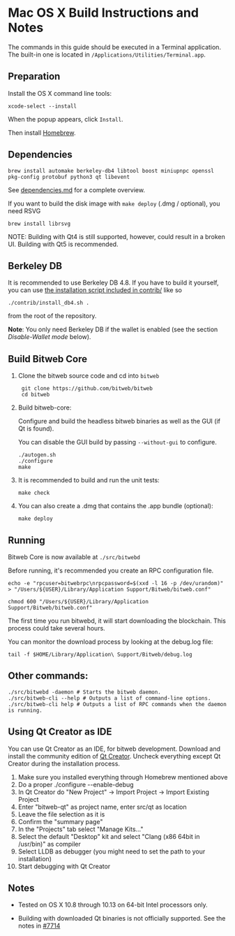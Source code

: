 Mac OS X Build Instructions and Notes
====================================
The commands in this guide should be executed in a Terminal application.
The built-in one is located in `/Applications/Utilities/Terminal.app`.

Preparation
-----------
Install the OS X command line tools:

`xcode-select --install`

When the popup appears, click `Install`.

Then install [Homebrew](https://brew.sh).

Dependencies
----------------------

    brew install automake berkeley-db4 libtool boost miniupnpc openssl pkg-config protobuf python3 qt libevent

See [dependencies.md](dependencies.md) for a complete overview.

If you want to build the disk image with `make deploy` (.dmg / optional), you need RSVG

    brew install librsvg

NOTE: Building with Qt4 is still supported, however, could result in a broken UI. Building with Qt5 is recommended.

Berkeley DB
-----------
It is recommended to use Berkeley DB 4.8. If you have to build it yourself,
you can use [the installation script included in contrib/](/contrib/install_db4.sh)
like so

```shell
./contrib/install_db4.sh .
```

from the root of the repository.

**Note**: You only need Berkeley DB if the wallet is enabled (see the section *Disable-Wallet mode* below).

Build Bitweb Core
------------------------

1. Clone the bitweb source code and cd into `bitweb`

        git clone https://github.com/bitweb/bitweb
        cd bitweb

2.  Build bitweb-core:

    Configure and build the headless bitweb binaries as well as the GUI (if Qt is found).

    You can disable the GUI build by passing `--without-gui` to configure.

        ./autogen.sh
        ./configure
        make

3.  It is recommended to build and run the unit tests:

        make check

4.  You can also create a .dmg that contains the .app bundle (optional):

        make deploy

Running
-------

Bitweb Core is now available at `./src/bitwebd`

Before running, it's recommended you create an RPC configuration file.

    echo -e "rpcuser=bitwebrpc\nrpcpassword=$(xxd -l 16 -p /dev/urandom)" > "/Users/${USER}/Library/Application Support/Bitweb/bitweb.conf"

    chmod 600 "/Users/${USER}/Library/Application Support/Bitweb/bitweb.conf"

The first time you run bitwebd, it will start downloading the blockchain. This process could take several hours.

You can monitor the download process by looking at the debug.log file:

    tail -f $HOME/Library/Application\ Support/Bitweb/debug.log

Other commands:
-------

    ./src/bitwebd -daemon # Starts the bitweb daemon.
    ./src/bitweb-cli --help # Outputs a list of command-line options.
    ./src/bitweb-cli help # Outputs a list of RPC commands when the daemon is running.

Using Qt Creator as IDE
------------------------
You can use Qt Creator as an IDE, for bitweb development.
Download and install the community edition of [Qt Creator](https://www.qt.io/download/).
Uncheck everything except Qt Creator during the installation process.

1. Make sure you installed everything through Homebrew mentioned above
2. Do a proper ./configure --enable-debug
3. In Qt Creator do "New Project" -> Import Project -> Import Existing Project
4. Enter "bitweb-qt" as project name, enter src/qt as location
5. Leave the file selection as it is
6. Confirm the "summary page"
7. In the "Projects" tab select "Manage Kits..."
8. Select the default "Desktop" kit and select "Clang (x86 64bit in /usr/bin)" as compiler
9. Select LLDB as debugger (you might need to set the path to your installation)
10. Start debugging with Qt Creator

Notes
-----

* Tested on OS X 10.8 through 10.13 on 64-bit Intel processors only.

* Building with downloaded Qt binaries is not officially supported. See the notes in [#7714](https://github.com/bitcoin/bitcoin/issues/7714)
